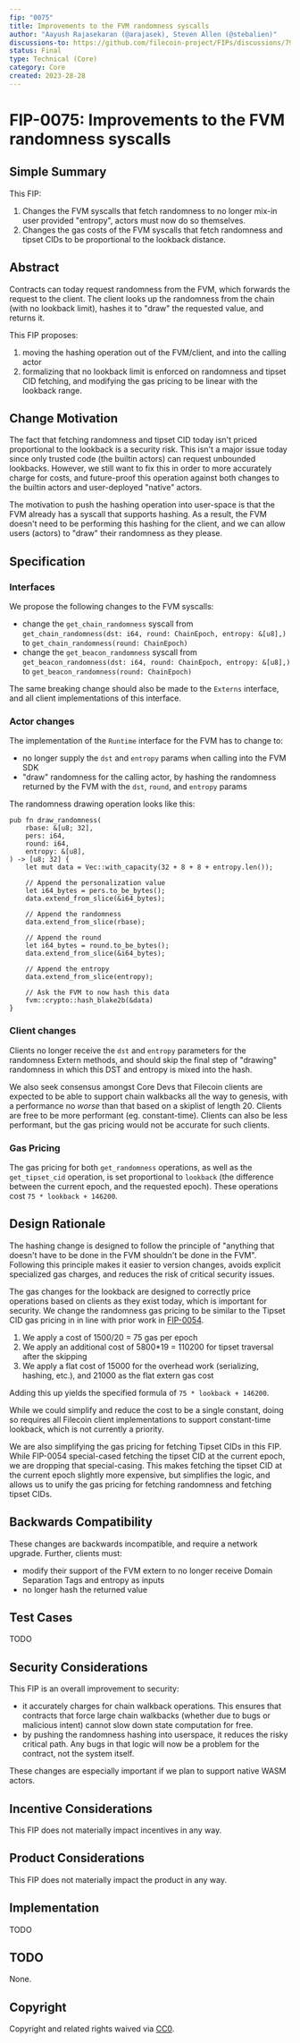 ```yaml
---
fip: "0075"
title: Improvements to the FVM randomness syscalls
author: "Aayush Rajasekaran (@arajasek), Steven Allen (@stebalien)"
discussions-to: https://github.com/filecoin-project/FIPs/discussions/790, https://github.com/filecoin-project/FIPs/discussions/791
status: Final
type: Technical (Core)
category: Core
created: 2023-28-28
---
```


<!--You can leave these HTML comments in your merged FIP and delete the visible duplicate text guides, they will not appear and may be helpful to refer to if you edit it again. This is the suggested template for new FIPs. Note that a FIP number will be assigned by an editor. When opening a pull request to submit your FIP, please use an abbreviated title in the filename, `fip-draft_title_abbrev.md`. The title should be 44 characters or less.-->

# FIP-0075: Improvements to the FVM randomness syscalls

## Simple Summary
<!--"If you can't explain it simply, you don't understand it well enough." Provide a simplified and layman-accessible explanation of the FIP.-->

This FIP:

1. Changes the FVM syscalls that fetch randomness to no longer mix-in user provided "entropy", actors must now do so themselves.
2. Changes the gas costs of the FVM syscalls that fetch randomness and tipset CIDs to be proportional to the lookback distance.

## Abstract
<!--A short (~200 word) description of the technical issue being addressed.-->

Contracts can today request randomness from the FVM, which forwards the request to the client.
The client looks up the randomness from the chain (with no lookback limit), hashes it to "draw" the requested value, and returns it.

This FIP proposes:
1. moving the hashing operation out of the FVM/client, and into the calling actor
1. formalizing that no lookback limit is enforced on randomness and tipset CID fetching, and modifying the gas pricing to be linear with the lookback range.

## Change Motivation
<!--The motivation is critical for FIPs that want to change the Filecoin protocol. It should clearly explain why the existing protocol specification is inadequate to address the problem that the FIP solves. FIP submissions without sufficient motivation may be rejected outright.-->

The fact that fetching randomness and tipset CID today isn't priced proportional to the lookback is a security risk. This isn't a major issue today since only trusted code (the builtin actors) can request unbounded lookbacks. However, we still want to fix this in order to more accurately charge for costs, and future-proof this operation against both changes to the builtin actors and user-deployed "native" actors.

The motivation to push the hashing operation into user-space is that the FVM already has a syscall that supports hashing. As a result, the FVM doesn't need to be performing this hashing for the client, and we can allow users (actors) to "draw" their randomness as they please.

## Specification
<!--The technical specification should describe the syntax and semantics of any new feature. The specification should be detailed enough to allow competing, interoperable implementations for any of the current Filecoin implementations. -->

### Interfaces

We propose the following changes to the FVM syscalls:
- change the `get_chain_randomness` syscall from `get_chain_randomness(dst: i64, round: ChainEpoch, entropy: &[u8],)` to `get_chain_randomness(round: ChainEpoch)`
- change the `get_beacon_randomness` syscall from `get_beacon_randomness(dst: i64, round: ChainEpoch, entropy: &[u8],)` to `get_beacon_randomness(round: ChainEpoch)`

The same breaking change should also be made to the `Externs` interface, and all client implementations of this interface. 

### Actor changes

The implementation of the `Runtime` interface for the FVM has to change to:
- no longer supply the `dst` and `entropy` params when calling into the FVM SDK
- "draw" randomness for the calling actor, by hashing the randomness returned by the FVM with the `dst`, `round`, and `entropy` params

The randomness drawing operation looks like this:

```
pub fn draw_randomness(
    rbase: &[u8; 32],
    pers: i64,
    round: i64,
    entropy: &[u8],
) -> [u8; 32] {
    let mut data = Vec::with_capacity(32 + 8 + 8 + entropy.len());

    // Append the personalization value
    let i64_bytes = pers.to_be_bytes();
    data.extend_from_slice(&i64_bytes);

    // Append the randomness
    data.extend_from_slice(rbase);

    // Append the round
    let i64_bytes = round.to_be_bytes();
    data.extend_from_slice(&i64_bytes);

    // Append the entropy
    data.extend_from_slice(entropy);

    // Ask the FVM to now hash this data
    fvm::crypto::hash_blake2b(&data)
}
```

### Client changes

Clients no longer receive the `dst` and `entropy` parameters for the randomness Extern methods, and should skip the final step of "drawing" randomness in which this DST and entropy is mixed into the hash.

We also seek consensus amongst Core Devs that Filecoin clients are expected to be able to support chain walkbacks all the way to genesis, with a performance no _worse_ than that based on a skiplist of length 20. Clients are free to be more performant (eg. constant-time).
Clients can also be less performant, but the gas pricing would not be accurate for such clients.

### Gas Pricing

The gas pricing for both `get_randomness` operations, as well as the `get_tipset_cid` operation, is set proportional to `lookback` (the difference between the current epoch, and the requested epoch). 
These operations cost `75 * lookback + 146200`.

## Design Rationale
<!--The rationale fleshes out the specification by describing what motivated the design and why particular design decisions were made. It should describe alternate designs that were considered and related work, e.g. how the feature is supported in other languages. The rationale may also provide evidence of consensus within the community, and should discuss important objections or concerns raised during discussion.-->

The hashing change is designed to follow the principle of "anything that doesn't have to be done in the FVM shouldn't be done in the FVM". 
Following this principle makes it easier to version changes, avoids explicit specialized gas charges, and reduces the risk of critical security issues.

The gas changes for the lookback are designed to correctly price operations based on clients as they exist today, which is important for security. 
We change the randomness gas pricing to be similar to the Tipset CID gas pricing in in line with prior work in [FIP-0054](https://github.com/filecoin-project/FIPs/blob/master/FIPS/fip-0054.md#tipset-cid-gas).

1. We apply a cost of 1500/20 = 75 gas per epoch
1. We apply an additional cost of 5800*19 = 110200 for tipset traversal after the skipping
1. We apply a flat cost of 15000 for the overhead work (serializing, hashing, etc.), and 21000 as the flat extern gas cost

Adding this up yields the specified formula of `75 * lookback + 146200`.

While we could simplify and reduce the cost to be a single constant, doing so requires all Filecoin client implementations to support constant-time lookback, which is not currently a priority.

We are also simplifying the gas pricing for fetching Tipset CIDs in this FIP. While FIP-0054 special-cased fetching the tipset CID at the current epoch, we are dropping that special-casing. 
This makes fetching the tipset CID at the current epoch slightly more expensive, but simplifies the logic, and allows us to unify the gas pricing for fetching randomness and fetching tipset CIDs.

## Backwards Compatibility
<!--All FIPs that introduce backwards incompatibilities must include a section describing these incompatibilities and their severity. The FIP must explain how the author proposes to deal with these incompatibilities. FIP submissions without a sufficient backwards compatibility treatise may be rejected outright.-->

These changes are backwards incompatible, and require a network upgrade. Further, clients must: 
- modify their support of the FVM extern to no longer receive Domain Separation Tags and entropy as inputs 
- no longer hash the returned value

## Test Cases
<!--Test cases for an implementation are mandatory for FIPs that are affecting consensus changes. Other FIPs can choose to include links to test cases if applicable.-->

TODO

## Security Considerations
<!--All FIPs must contain a section that discusses the security implications/considerations relevant to the proposed change. Include information that might be important for security discussions, surfaces risks and can be used throughout the life cycle of the proposal. E.g. include security-relevant design decisions, concerns, important discussions, implementation-specific guidance and pitfalls, an outline of threats and risks and how they are being addressed. FIP submissions missing the "Security Considerations" section will be rejected. A FIP cannot proceed to status "Final" without a Security Considerations discussion deemed sufficient by the reviewers.-->

This FIP is an overall improvement to security:
- it accurately charges for chain walkback operations. This ensures that contracts that force large chain walkbacks (whether due to bugs or malicious intent) cannot slow down state computation for free.
- by pushing the randomness hashing into userspace, it reduces the risky critical path. Any bugs in that logic will now be a problem for the contract, not the system itself.

These changes are especially important if we plan to support native WASM actors.

## Incentive Considerations
<!--All FIPs must contain a section that discusses the incentive implications/considerations relative to the proposed change. Include information that might be important for incentive discussion. A discussion on how the proposed change will incentivize reliable and useful storage is required. FIP submissions missing the "Incentive Considerations" section will be rejected. An FIP cannot proceed to status "Final" without a Incentive Considerations discussion deemed sufficient by the reviewers.-->

This FIP does not materially impact incentives in any way.

## Product Considerations
<!--All FIPs must contain a section that discusses the product implications/considerations relative to the proposed change. Include information that might be important for product discussion. A discussion on how the proposed change will enable better storage-related goods and services to be developed on Filecoin. FIP submissions missing the "Product Considerations" section will be rejected. An FIP cannot proceed to status "Final" without a Product Considerations discussion deemed sufficient by the reviewers.-->

This FIP does not materially impact the product in any way.

## Implementation
<!--The implementations must be completed before any core FIP is given status "Final", but it need not be completed before the FIP is accepted. While there is merit to the approach of reaching consensus on the specification and rationale before writing code, the principle of "rough consensus and running code" is still useful when it comes to resolving many discussions of API details.-->

TODO

## TODO
<!--A section that lists any unresolved issues or tasks that are part of the FIP proposal. Examples of these include performing benchmarking to know gas fees, validate claims made in the FIP once the final implementation is ready, etc. A FIP can only move to a “Last Call” status once all these items have been resolved.-->

None.

## Copyright
Copyright and related rights waived via [CC0](https://creativecommons.org/publicdomain/zero/1.0/).
